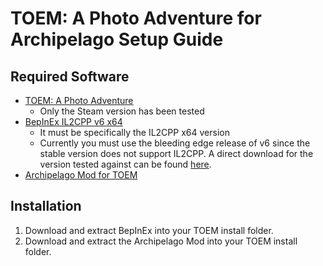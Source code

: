 # TOEM: A Photo Adventure for Archipelago Setup Guide

## Required Software

- [TOEM: A Photo Adventure](https://store.steampowered.com/app/1307580/TOEM_A_Photo_Adventure/)
  - Only the Steam version has been tested
- [BepInEx IL2CPP v6 x64](https://builds.bepinex.dev/projects/bepinex_be)
  - It must be specifically the IL2CPP x64 version
  - Currently you must use the bleeding edge release of v6 since the stable version does not support IL2CPP. A direct download for the version tested against can be found [here](https://builds.bepinex.dev/projects/bepinex_be/688/BepInEx-Unity.IL2CPP-win-x86-6.0.0-be.688%2B4901521.zip).
- [Archipelago Mod for TOEM](https://github.com/drtchops/Archipelago.TOEM/releases/latest)

## Installation

1. Download and extract BepInEx into your TOEM install folder.
2. Download and extract the Archipelago Mod into your TOEM install folder.
